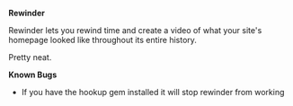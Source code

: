 **Rewinder**

Rewinder lets you rewind time and create a video of what your site's homepage looked like throughout its entire history.

Pretty neat.

**Known Bugs**

- If you have the hookup gem installed it will stop rewinder from working